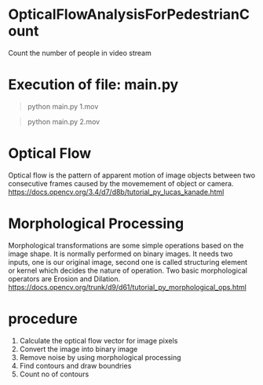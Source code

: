 # OpticalFlowAnalysisForPedestrianCount
Count the number of people in video stream


# Execution of file: main.py
> python main.py 1.mov

> python main.py 2.mov


# Optical Flow
Optical flow is the pattern of apparent motion of image objects between two consecutive frames caused by the movemement of object or camera. https://docs.opencv.org/3.4/d7/d8b/tutorial_py_lucas_kanade.html


# Morphological Processing
Morphological transformations are some simple operations based on the image shape. It is normally performed on binary images. It needs two inputs, one is our original image, second one is called structuring element or kernel which decides the nature of operation. Two basic morphological operators are Erosion and Dilation. https://docs.opencv.org/trunk/d9/d61/tutorial_py_morphological_ops.html



# procedure
1. Calculate the optical flow vector for image pixels
2. Convert the image into binary image 
3. Remove noise by using morphological processing
4. Find contours and draw boundries
5. Count no of contours
